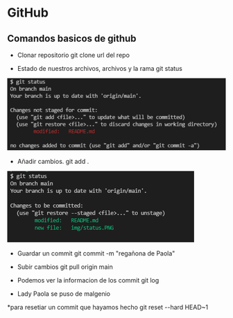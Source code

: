 # GitHub

## Comandos basicos de github

* Clonar repositorio
	git clone url del repo

* Estado de nuestros archivos, archivos y la rama
	git status  
	
![Estado de los archivos sin agregar cambios ](./img/status.PNG)

* Añadir cambios.
	git add .  
	
![con cambios ](./img/statusmodified.PNG)
* Guardar un commit
git commit -m "regañona de Paola"

* Subir cambios
	git pull origin main

* Podemos ver la informacion de los commit
	git log
* Lady Paola se puso de malgenio


*para resetiar un commit que hayamos hecho
git reset --hard HEAD~1

